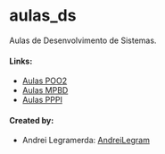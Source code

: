 # aulas_ds
Aulas de Desenvolvimento de Sistemas.

#### Links:
- [Aulas POO2](https://github.com/AndreiLegram/aulas_poo2)
- [Aulas MPBD](https://github.com/AndreiLegram/aulas_mpbd)
- [Aulas PPPI](https://github.com/AndreiLegram/aulas_pppi)

#### Created by:

- Andrei Legramerda: [AndreiLegram](https://github.com/AndreiLegram)
